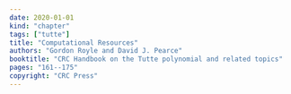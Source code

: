 ```yaml
---
date: 2020-01-01
kind: "chapter"
tags: ["tutte"]
title: "Computational Resources"
authors: "Gordon Royle and David J. Pearce"
booktitle: "CRC Handbook on the Tutte polynomial and related topics"
pages: "161--175"
copyright: "CRC Press"
---
```

